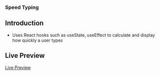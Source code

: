 ### Speed Typing 

## Introduction
- Uses React hooks such as useState, useEffect to calculate and display how quickly a user types

## Live Preview
[Live Preview](https://maryum.dev/speedtyping/)